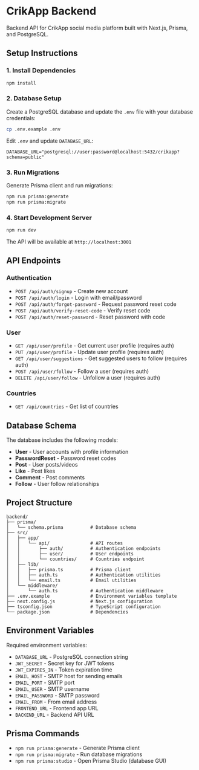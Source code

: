 # CrikApp Backend

Backend API for CrikApp social media platform built with Next.js, Prisma, and PostgreSQL.

## Setup Instructions

### 1. Install Dependencies

```bash
npm install
```

### 2. Database Setup

Create a PostgreSQL database and update the `.env` file with your database credentials:

```bash
cp .env.example .env
```

Edit `.env` and update `DATABASE_URL`:

```
DATABASE_URL="postgresql://user:password@localhost:5432/crikapp?schema=public"
```

### 3. Run Migrations

Generate Prisma client and run migrations:

```bash
npm run prisma:generate
npm run prisma:migrate
```

### 4. Start Development Server

```bash
npm run dev
```

The API will be available at `http://localhost:3001`

## API Endpoints

### Authentication

- `POST /api/auth/signup` - Create new account
- `POST /api/auth/login` - Login with email/password
- `POST /api/auth/forgot-password` - Request password reset code
- `POST /api/auth/verify-reset-code` - Verify reset code
- `POST /api/auth/reset-password` - Reset password with code

### User

- `GET /api/user/profile` - Get current user profile (requires auth)
- `PUT /api/user/profile` - Update user profile (requires auth)
- `GET /api/user/suggestions` - Get suggested users to follow (requires auth)
- `POST /api/user/follow` - Follow a user (requires auth)
- `DELETE /api/user/follow` - Unfollow a user (requires auth)

### Countries

- `GET /api/countries` - Get list of countries

## Database Schema

The database includes the following models:

- **User** - User accounts with profile information
- **PasswordReset** - Password reset codes
- **Post** - User posts/videos
- **Like** - Post likes
- **Comment** - Post comments
- **Follow** - User follow relationships

## Project Structure

```
backend/
├── prisma/
│   └── schema.prisma          # Database schema
├── src/
│   ├── app/
│   │   └── api/               # API routes
│   │       ├── auth/          # Authentication endpoints
│   │       ├── user/          # User endpoints
│   │       └── countries/     # Countries endpoint
│   ├── lib/
│   │   ├── prisma.ts          # Prisma client
│   │   ├── auth.ts            # Authentication utilities
│   │   └── email.ts           # Email utilities
│   └── middleware/
│       └── auth.ts            # Authentication middleware
├── .env.example               # Environment variables template
├── next.config.js             # Next.js configuration
├── tsconfig.json              # TypeScript configuration
└── package.json               # Dependencies
```

## Environment Variables

Required environment variables:

- `DATABASE_URL` - PostgreSQL connection string
- `JWT_SECRET` - Secret key for JWT tokens
- `JWT_EXPIRES_IN` - Token expiration time
- `EMAIL_HOST` - SMTP host for sending emails
- `EMAIL_PORT` - SMTP port
- `EMAIL_USER` - SMTP username
- `EMAIL_PASSWORD` - SMTP password
- `EMAIL_FROM` - From email address
- `FRONTEND_URL` - Frontend app URL
- `BACKEND_URL` - Backend API URL

## Prisma Commands

- `npm run prisma:generate` - Generate Prisma client
- `npm run prisma:migrate` - Run database migrations
- `npm run prisma:studio` - Open Prisma Studio (database GUI)
